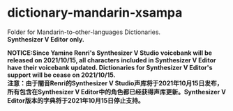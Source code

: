 # dictionary-mandarin-xsampa
Folder for Mandarin-to-other-languages Dictionaries.  
**Synthesizer V Editor only.**
  
**NOTICE:Since Yamine Renri's Synthesizer V Studio voicebank will be released on 2021/10/15, all characters included in Synthesizer V Editor have their voicebank updated. Dictionaries for Synthesizer V Editor's support will be cease on 2021/10/15.**  
**注意：由于闇音Renri的Synthesizer V Studio声库将于2021年10月15日发布，所有包含在Synthesizer V Editor中的角色都已经获得声库更新。Synthesizer V Editor版本的字典将于2021年10月15日停止支持。**  
